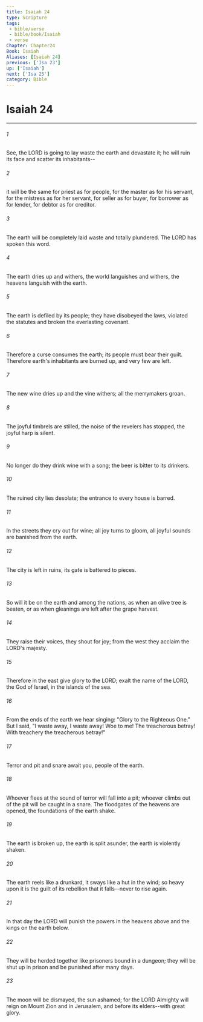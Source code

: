 ```yaml
---
title: Isaiah 24
type: Scripture
tags:
 - bible/verse
 - bible/book/Isaiah
 - verse
Chapter: Chapter24
Book: Isaiah
Aliases: [Isaiah 24]
previous: ['Isa 23']
up: ['Isaiah']
next: ['Isa 25']
category: Bible
---
```

# Isaiah 24

***


###### 1 
See, the LORD is going to lay waste the earth and devastate it; he will ruin its face and scatter its inhabitants-- 

###### 2 
it will be the same for priest as for people, for the master as for his servant, for the mistress as for her servant, for seller as for buyer, for borrower as for lender, for debtor as for creditor. 

###### 3 
The earth will be completely laid waste and totally plundered. The LORD has spoken this word. 

###### 4 
The earth dries up and withers, the world languishes and withers, the heavens languish with the earth. 

###### 5 
The earth is defiled by its people; they have disobeyed the laws, violated the statutes and broken the everlasting covenant. 

###### 6 
Therefore a curse consumes the earth; its people must bear their guilt. Therefore earth's inhabitants are burned up, and very few are left. 

###### 7 
The new wine dries up and the vine withers; all the merrymakers groan. 

###### 8 
The joyful timbrels are stilled, the noise of the revelers has stopped, the joyful harp is silent. 

###### 9 
No longer do they drink wine with a song; the beer is bitter to its drinkers. 

###### 10 
The ruined city lies desolate; the entrance to every house is barred. 

###### 11 
In the streets they cry out for wine; all joy turns to gloom, all joyful sounds are banished from the earth. 

###### 12 
The city is left in ruins, its gate is battered to pieces. 

###### 13 
So will it be on the earth and among the nations, as when an olive tree is beaten, or as when gleanings are left after the grape harvest. 

###### 14 
They raise their voices, they shout for joy; from the west they acclaim the LORD's majesty. 

###### 15 
Therefore in the east give glory to the LORD; exalt the name of the LORD, the God of Israel, in the islands of the sea. 

###### 16 
From the ends of the earth we hear singing: "Glory to the Righteous One." But I said, "I waste away, I waste away! Woe to me! The treacherous betray! With treachery the treacherous betray!" 

###### 17 
Terror and pit and snare await you, people of the earth. 

###### 18 
Whoever flees at the sound of terror will fall into a pit; whoever climbs out of the pit will be caught in a snare. The floodgates of the heavens are opened, the foundations of the earth shake. 

###### 19 
The earth is broken up, the earth is split asunder, the earth is violently shaken. 

###### 20 
The earth reels like a drunkard, it sways like a hut in the wind; so heavy upon it is the guilt of its rebellion that it falls--never to rise again. 

###### 21 
In that day the LORD will punish the powers in the heavens above and the kings on the earth below. 

###### 22 
They will be herded together like prisoners bound in a dungeon; they will be shut up in prison and be punished after many days. 

###### 23 
The moon will be dismayed, the sun ashamed; for the LORD Almighty will reign on Mount Zion and in Jerusalem, and before its elders--with great glory. 
